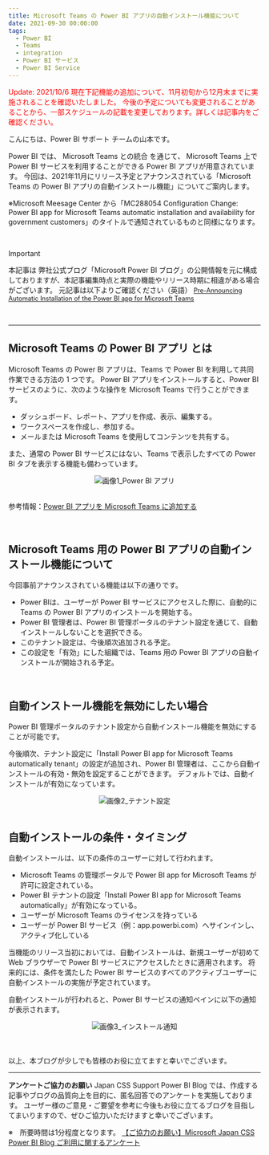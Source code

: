 ```yaml
---
title: Microsoft Teams の Power BI アプリの自動インストール機能について
date: 2021-09-30 00:00:00 
tags:
  - Power BI
  - Teams
  - integration
  - Power BI サービス
  - Power BI Service
---
```



<span style="color: red; ">Update: 2021/10/6
現在下記機能の追加について、11月初旬から12月末までに実施されることを確認いたしました。
今後の予定についても変更されることがあることから、一部スケジュールの記載を変更しております。詳しくは記事内をご確認ください。
</span>



こんにちは、Power BI サポート チームの山本です。 

Power BI では、 Microsoft Teams との統合 を通じて、 Microsoft Teams 上で Power BI サービスを利用することができる Power BI アプリが用意されています。
今回は、2021年11月にリリース予定とアナウンスされている「Microsoft Teams の Power BI アプリの自動インストール機能」についてご案内します。

※Microsoft Meesage Center から「MC288054 Configuration Change: Power BI app for Microsoft Teams automatic installation and availability for government customers」のタイトルで通知されているものと同様になります。

<!-- more -->

</br>

> [!IMPORTANT]
> 本記事は 弊社公式ブログ「Microsoft Power BI ブログ」の公開情報を元に構成しておりますが、本記事編集時点と実際の機能やリリース時期に相違がある場合がございます。
>元記事は以下よりご確認ください（英語）
><Span style="font-size: 90%">[Pre-Announcing Automatic Installation of the Power BI app for Microsoft Teams](https://powerbi.microsoft.com/ja-jp/blog/pre-announcing-automatic-installation-of-the-power-bi-app-for-microsoft-teams/)</span>


</br>


---

## Microsoft Teams の Power BI アプリ とは

Microsoft Teams の Power BI アプリは、Teams で Power BI を利用して共同作業できる方法の 1 つです。 
Power BI アプリをインストールすると、Power BI サービスのように、次のような操作を Microsoft Teams で行うことができます。

- ダッシュボード、レポート、アプリを作成、表示、編集する。
- ワークスペースを作成し、参加する。
- メールまたは Microsoft Teams を使用してコンテンツを共有する。

また、通常の Power BI サービスにはない、Teams で表示したすべての Power BI タブを表示する機能も備わっています。

<div align="center">
<img src="pic0.png" alt="画像1_Power BI アプリ" title="画像1_Power BI アプリ">
</div>


</br>

参考情報：[Power BI アプリを Microsoft Teams に追加する](https://learn.microsoft.com/ja-jp/power-bi/collaborate-share/service-microsoft-teams-app)

<!-- そして、今回自動インストール機能により、より多くのユーザーがこれらの機能を利用できるようになりました。また、Power BIと Teams の管理者にとっても、ユーザーに Power BI エクスペリエンスを Teams にインストールするためだけに、Microsoft Teams アプリのセットアップポリシーを作成・管理する必要性が減るため、助かります。-->

</br>

## Microsoft Teams 用の Power BI アプリの自動インストール機能について

今回事前アナウンスされている機能は以下の通りです。

- Power BIは、ユーザーが Power BI サービスにアクセスした際に、自動的に Teams の Power BI アプリのインストールを開始する。
- Power BI 管理者は、Power BI 管理ポータルのテナント設定を通じて、自動インストールしないことを選択できる。
- このテナント設定は、今後順次追加される予定。
- この設定を「有効」にした組織では、Teams 用の Power BI アプリの自動インストールが開始される予定。

</br>

## 自動インストール機能を無効にしたい場合

Power BI 管理ポータルのテナント設定から自動インストール機能を無効にすることが可能です。

今後順次、テナント設定に「Install Power BI app for Microsoft Teams automatically tenant」の設定が追加され、Power BI 管理者は、ここから自動インストールの有効・無効を設定することができます。
デフォルトでは、自動インストールが有効になっています。

<div align="center">
<img src="pic3.png" alt="画像2_テナント設定" title="画像2_テナント設定">
</div>

</br>

## 自動インストールの条件・タイミング

自動インストールは、以下の条件のユーザーに対して行われます。

- Microsoft Teams の管理ポータルで Power BI app for Microsoft Teams が許可に設定されている。
- Power BI テナントの設定「Install Power BI app for Microsoft Teams automatically」が有効になっている。
- ユーザーが Microsoft Teams のライセンスを持っている
- ユーザーが Power BI サービス（例：app.powerbi.com）へサインインし、アクティブ化している

当機能のリリース当初においては、自動インストールは、新規ユーザーが初めて Web ブラウザーで Power BI サービスにアクセスしたときに適用されます。
将来的には、条件を満たした Power BI サービスのすべてのアクティブユーザーに自動インストールの実施が予定されています。

自動インストールが行われると、Power BI サービスの通知ペインに以下の通知が表示されます。

<div align="center">
<img src="pic2.png" alt="画像3_インストール通知" title="画像3_インストール通知">
</div>

</br>
</br>

以上、本ブログが少しでも皆様のお役に立てますと幸いでございます。

---

**アンケートご協力のお願い**
Japan CSS Support Power BI Blog では、作成する記事やブログの品質向上を目的に、匿名回答でのアンケートを実施しております。
ユーザー様のご意見・ご要望を参考に今後もお役に立てるブログを目指してまいりますので、ぜひご協力いただけますと幸いでございます。 

※　所要時間は1分程度となります。
[【ご協力のお願い】Microsoft Japan CSS Power BI Blog ご利用に関するアンケート](https://jpbap-sqlbi.github.io/blog/powerbi/pbi_blogsurvey2022/)
